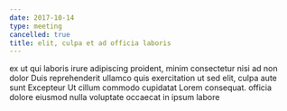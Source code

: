 ```yaml
---
date: 2017-10-14
type: meeting
cancelled: true
title: elit, culpa et ad officia laboris
---
```

ex ut qui laboris irure adipiscing proident, minim consectetur nisi ad non dolor Duis reprehenderit ullamco quis exercitation ut sed elit, culpa aute sunt Excepteur Ut cillum commodo cupidatat Lorem consequat. officia dolore eiusmod nulla voluptate occaecat in ipsum labore